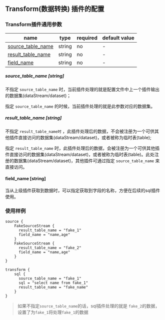 ## Transform(数据转换) 插件的配置

### Transform插件通用参数
| name | type | required | default value |
| --- | --- | --- | --- |
| [source_table_name](#source_table_name-string) | string | no | - |
| [result_table_name](#result_table_name-string) | string | no | - |
| [field_name](#field_name-string) | string | no | - |


##### source_table_name [string]

不指定 `source_table_name` 时，当前插件处理的就是配置文件中上一个插件输出的数据集(dataStream/dataset)；

指定 `source_table_name` 的时候，当前插件处理的就是此参数对应的数据集。

##### result_table_name [string]

不指定 `result_table_name时` ，此插件处理后的数据，不会被注册为一个可供其他插件直接访问的数据集(dataStream/dataset)，或者被称为临时表(table);

指定 `result_table_name` 时，此插件处理后的数据，会被注册为一个可供其他插件直接访问的数据集(dataStream/dataset)，或者被称为临时表(table)。此处注册的数据集(dataStream/dataset)，其他插件可通过指定 `source_table_name` 来直接访问。


#### field_name [string]

当从上级插件获取到数据时，可以指定获取到字段的名称，方便在后续的sql插件使用。

### 使用样例

```
source {
    FakeSourceStream {
      result_table_name = "fake_1"
      field_name = "name,age"
    }
    FakeSourceStream {
      result_table_name = "fake_2"
      field_name = "name,age"
    }
}

transform {
    sql {
      source_table_name = "fake_1"
      sql = "select name from fake_1"
      result_table_name = "fake_name"
    }
}
```

> 如果不指定`source_table_name`的话，sql插件处理的就是 `fake_2`的数据，设置了为`fake_1`将处理`fake_1`的数据